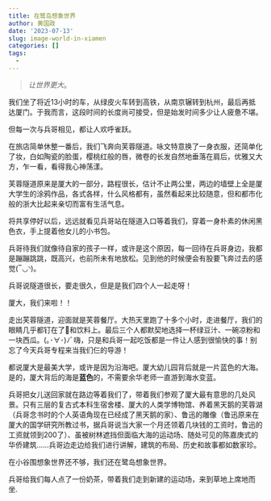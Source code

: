 ```yaml
---
title: 在鹭岛想象世界
author: 黄国政
date: '2023-07-13'
slug: image-world-in-xiamen
categories: []
tags:
  - 
---
```


> *让世界更大*。

<!--more-->

我们坐了将近13小时的车，从绿皮火车转到高铁，从南京辗转到杭州，最后再抵达厦门。于我而言，这段时间的长度尚可接受，但是始发时间多少让人疲惫不堪。

但每一次与兵哥相见，都让人欢呼雀跃。

在旅店简单休整一番后，我们飞奔向芙蓉隧道。咏文特意换了一身衣服，还简单化了妆，白如陶瓷的脸蛋，樱桃红般的唇，微卷的长发自然地垂落在肩后，优雅又大方，乍一看，看得我心神荡漾。

芙蓉隧道原来是厦大的一部分，路程很长，估计不止两公里，两边的墙壁上全是厦大学生的涂鸦作品，各式各样，什么风格都有，虽然看起来比较随意，但和都市化般的浙大比起来亲切而富有生活气息。

将共享停好以后，远远就看见兵哥站在隧道入口等着我们，穿着一身朴素的休闲黑色衣，手上提着他女儿的小书包。

兵哥待我们就像待自家的孩子一样，或许是这个原因，每一回待在兵哥身边，我都是蹦蹦跳跳，既高兴，也前所未有地放松。见到他的时候便会有股要飞奔过去的感觉(‾◡◝)。

兵哥说隧道很长，要走很久，但是是我们四个人一起走呀！

厦大，我们来啦！！

走出芙蓉隧道，迎面就是芙蓉餐厅。大热天里跑了十多个小时，走进餐厅，我们的眼睛几乎都钉在了🍉和饮料上。最后三个人都默契地选择一杯绿豆汁、一碗凉粉和一块西瓜。(｡･∀･)ﾉﾞ嗨，只是和兵哥一起吃饭都是一件让人感到很愉快的事！别忘了今天兵哥专程来当我们仨的导游！

都说厦大是最美大学，或许是因为沿海吧。厦大幼儿园背后就是一片蓝色的大海。是的，厦大背后的海是**蓝色**的，不需要余华老师一直游到海水变蓝。

兵哥把女儿送回家就在路边等着我们了，带着我们参观了厦大最有意思的几处风景。只有三层的复古式本科生宿舍楼、厦大的人类学博物馆、养着黑天鹅的芙蓉湖（兵哥念书时的个人英语角现在已经成了黑天鹅的家）、鲁迅的雕像（鲁迅原来在厦大的国学研究所教过书，据兵哥说当大家一个月还领着几块钱的工资时，鲁迅的工资就领到200了）、虽被树林遮挡但面临大海的运动场、随处可见的陈嘉庚式的华侨建筑……兵哥边走边给我们进行讲解，建筑的布局、历史和故事都如数家珍。

在小谷围想象世界还不够，我们还在鹭岛想象世界。

兵哥给我们每人点了一份奶茶，带着我们走到新建的运动场，来到草地上席地而坐.